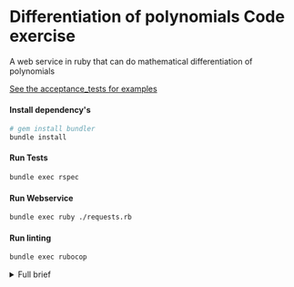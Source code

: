 # Differentiation of polynomials Code exercise

A web service in ruby that can do mathematical differentiation of polynomials

[See the acceptance_tests for examples](./spec/acceptance_tests/differente_polynomials_spec.rb)
#### Install dependency's
```bash
# gem install bundler
bundle install
```
#### Run Tests
```bash
bundle exec rspec
```
#### Run Webservice
```bash
bundle exec ruby ./requests.rb
```
#### Run linting
```bash
bundle exec rubocop
```


<details>
<summary>Full brief</summary>
Write a web service in the language of your choice that can do mathematical differentiation of polynomials:
DEFINITIONS

    A polynomial is a function of the form f(x) = a*x^b + ... where a is known as a coefficient, and b is called the exponent.
    If you have a function f(x), then its derivative is denoted by f'(x)
    Differentiating, or taking the derivate of a polynomial follows a simple formula: f'(x) = abx^(b-1)
    Differentating sums of polynomials follows the rule: If f(x) = g(x) + h(x) then f'(x) = g'(x) + h'(x)

EXAMPLES

For example, x^2 as input would give 2x^1 as output 3x^2+x+1 would give 6x+1

Input: GET /differentiate/3/2/1 would represent -> 3x^2+2x+1 Output would be: 6x+2

And for input: GET /differentiate/4/3/2/1 would represent -> 4x^3+3x^2+2x+1 Output would be: 12x^2+6x+2

A request to GET /differentiate/4/3/0/1 would represent the equation 4x^3+3x^2+0+1 and the output you should return ought to be 12x^2+6x A request to GET /differentiate/4/-5/0/1 would represent the equation 4x^3-5x^2+0+1 and the output you should return ought to be 12x^2-10x

As you may have guessed by each exponent is represented by its order in the path component, and its corresponding exponent is represented by the value of the path exponent.
</details>